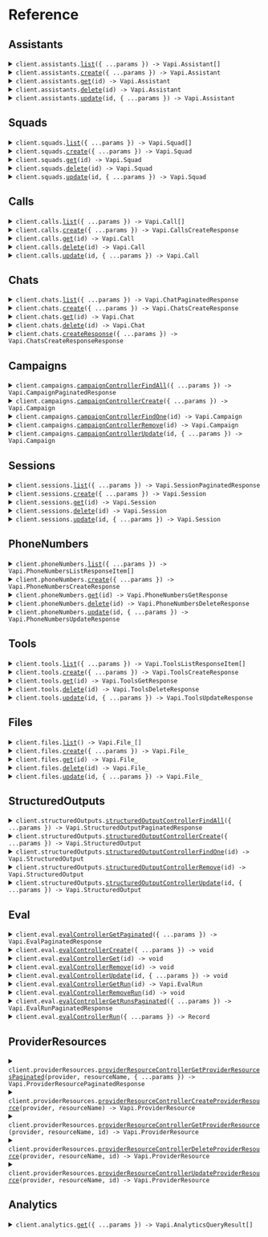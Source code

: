 # Reference

## Assistants

<details><summary><code>client.assistants.<a href="/src/api/resources/assistants/client/Client.ts">list</a>({ ...params }) -> Vapi.Assistant[]</code></summary>
<dl>
<dd>

#### 🔌 Usage

<dl>
<dd>

<dl>
<dd>

```typescript
await client.assistants.list();
```

</dd>
</dl>
</dd>
</dl>

#### ⚙️ Parameters

<dl>
<dd>

<dl>
<dd>

**request:** `Vapi.AssistantsListRequest`

</dd>
</dl>

<dl>
<dd>

**requestOptions:** `Assistants.RequestOptions`

</dd>
</dl>
</dd>
</dl>

</dd>
</dl>
</details>

<details><summary><code>client.assistants.<a href="/src/api/resources/assistants/client/Client.ts">create</a>({ ...params }) -> Vapi.Assistant</code></summary>
<dl>
<dd>

#### 🔌 Usage

<dl>
<dd>

<dl>
<dd>

```typescript
await client.assistants.create({});
```

</dd>
</dl>
</dd>
</dl>

#### ⚙️ Parameters

<dl>
<dd>

<dl>
<dd>

**request:** `Vapi.CreateAssistantDto`

</dd>
</dl>

<dl>
<dd>

**requestOptions:** `Assistants.RequestOptions`

</dd>
</dl>
</dd>
</dl>

</dd>
</dl>
</details>

<details><summary><code>client.assistants.<a href="/src/api/resources/assistants/client/Client.ts">get</a>(id) -> Vapi.Assistant</code></summary>
<dl>
<dd>

#### 🔌 Usage

<dl>
<dd>

<dl>
<dd>

```typescript
await client.assistants.get("id");
```

</dd>
</dl>
</dd>
</dl>

#### ⚙️ Parameters

<dl>
<dd>

<dl>
<dd>

**id:** `string`

</dd>
</dl>

<dl>
<dd>

**requestOptions:** `Assistants.RequestOptions`

</dd>
</dl>
</dd>
</dl>

</dd>
</dl>
</details>

<details><summary><code>client.assistants.<a href="/src/api/resources/assistants/client/Client.ts">delete</a>(id) -> Vapi.Assistant</code></summary>
<dl>
<dd>

#### 🔌 Usage

<dl>
<dd>

<dl>
<dd>

```typescript
await client.assistants.delete("id");
```

</dd>
</dl>
</dd>
</dl>

#### ⚙️ Parameters

<dl>
<dd>

<dl>
<dd>

**id:** `string`

</dd>
</dl>

<dl>
<dd>

**requestOptions:** `Assistants.RequestOptions`

</dd>
</dl>
</dd>
</dl>

</dd>
</dl>
</details>

<details><summary><code>client.assistants.<a href="/src/api/resources/assistants/client/Client.ts">update</a>(id, { ...params }) -> Vapi.Assistant</code></summary>
<dl>
<dd>

#### 🔌 Usage

<dl>
<dd>

<dl>
<dd>

```typescript
await client.assistants.update("id");
```

</dd>
</dl>
</dd>
</dl>

#### ⚙️ Parameters

<dl>
<dd>

<dl>
<dd>

**id:** `string`

</dd>
</dl>

<dl>
<dd>

**request:** `Vapi.UpdateAssistantDto`

</dd>
</dl>

<dl>
<dd>

**requestOptions:** `Assistants.RequestOptions`

</dd>
</dl>
</dd>
</dl>

</dd>
</dl>
</details>

## Squads

<details><summary><code>client.squads.<a href="/src/api/resources/squads/client/Client.ts">list</a>({ ...params }) -> Vapi.Squad[]</code></summary>
<dl>
<dd>

#### 🔌 Usage

<dl>
<dd>

<dl>
<dd>

```typescript
await client.squads.list();
```

</dd>
</dl>
</dd>
</dl>

#### ⚙️ Parameters

<dl>
<dd>

<dl>
<dd>

**request:** `Vapi.SquadsListRequest`

</dd>
</dl>

<dl>
<dd>

**requestOptions:** `Squads.RequestOptions`

</dd>
</dl>
</dd>
</dl>

</dd>
</dl>
</details>

<details><summary><code>client.squads.<a href="/src/api/resources/squads/client/Client.ts">create</a>({ ...params }) -> Vapi.Squad</code></summary>
<dl>
<dd>

#### 🔌 Usage

<dl>
<dd>

<dl>
<dd>

```typescript
await client.squads.create({
    members: [{}],
});
```

</dd>
</dl>
</dd>
</dl>

#### ⚙️ Parameters

<dl>
<dd>

<dl>
<dd>

**request:** `Vapi.CreateSquadDto`

</dd>
</dl>

<dl>
<dd>

**requestOptions:** `Squads.RequestOptions`

</dd>
</dl>
</dd>
</dl>

</dd>
</dl>
</details>

<details><summary><code>client.squads.<a href="/src/api/resources/squads/client/Client.ts">get</a>(id) -> Vapi.Squad</code></summary>
<dl>
<dd>

#### 🔌 Usage

<dl>
<dd>

<dl>
<dd>

```typescript
await client.squads.get("id");
```

</dd>
</dl>
</dd>
</dl>

#### ⚙️ Parameters

<dl>
<dd>

<dl>
<dd>

**id:** `string`

</dd>
</dl>

<dl>
<dd>

**requestOptions:** `Squads.RequestOptions`

</dd>
</dl>
</dd>
</dl>

</dd>
</dl>
</details>

<details><summary><code>client.squads.<a href="/src/api/resources/squads/client/Client.ts">delete</a>(id) -> Vapi.Squad</code></summary>
<dl>
<dd>

#### 🔌 Usage

<dl>
<dd>

<dl>
<dd>

```typescript
await client.squads.delete("id");
```

</dd>
</dl>
</dd>
</dl>

#### ⚙️ Parameters

<dl>
<dd>

<dl>
<dd>

**id:** `string`

</dd>
</dl>

<dl>
<dd>

**requestOptions:** `Squads.RequestOptions`

</dd>
</dl>
</dd>
</dl>

</dd>
</dl>
</details>

<details><summary><code>client.squads.<a href="/src/api/resources/squads/client/Client.ts">update</a>(id, { ...params }) -> Vapi.Squad</code></summary>
<dl>
<dd>

#### 🔌 Usage

<dl>
<dd>

<dl>
<dd>

```typescript
await client.squads.update("id", {
    members: [{}],
});
```

</dd>
</dl>
</dd>
</dl>

#### ⚙️ Parameters

<dl>
<dd>

<dl>
<dd>

**id:** `string`

</dd>
</dl>

<dl>
<dd>

**request:** `Vapi.UpdateSquadDto`

</dd>
</dl>

<dl>
<dd>

**requestOptions:** `Squads.RequestOptions`

</dd>
</dl>
</dd>
</dl>

</dd>
</dl>
</details>

## Calls

<details><summary><code>client.calls.<a href="/src/api/resources/calls/client/Client.ts">list</a>({ ...params }) -> Vapi.Call[]</code></summary>
<dl>
<dd>

#### 🔌 Usage

<dl>
<dd>

<dl>
<dd>

```typescript
await client.calls.list();
```

</dd>
</dl>
</dd>
</dl>

#### ⚙️ Parameters

<dl>
<dd>

<dl>
<dd>

**request:** `Vapi.CallsListRequest`

</dd>
</dl>

<dl>
<dd>

**requestOptions:** `Calls.RequestOptions`

</dd>
</dl>
</dd>
</dl>

</dd>
</dl>
</details>

<details><summary><code>client.calls.<a href="/src/api/resources/calls/client/Client.ts">create</a>({ ...params }) -> Vapi.CallsCreateResponse</code></summary>
<dl>
<dd>

#### 🔌 Usage

<dl>
<dd>

<dl>
<dd>

```typescript
await client.calls.create();
```

</dd>
</dl>
</dd>
</dl>

#### ⚙️ Parameters

<dl>
<dd>

<dl>
<dd>

**request:** `Vapi.CreateCallDto`

</dd>
</dl>

<dl>
<dd>

**requestOptions:** `Calls.RequestOptions`

</dd>
</dl>
</dd>
</dl>

</dd>
</dl>
</details>

<details><summary><code>client.calls.<a href="/src/api/resources/calls/client/Client.ts">get</a>(id) -> Vapi.Call</code></summary>
<dl>
<dd>

#### 🔌 Usage

<dl>
<dd>

<dl>
<dd>

```typescript
await client.calls.get("id");
```

</dd>
</dl>
</dd>
</dl>

#### ⚙️ Parameters

<dl>
<dd>

<dl>
<dd>

**id:** `string`

</dd>
</dl>

<dl>
<dd>

**requestOptions:** `Calls.RequestOptions`

</dd>
</dl>
</dd>
</dl>

</dd>
</dl>
</details>

<details><summary><code>client.calls.<a href="/src/api/resources/calls/client/Client.ts">delete</a>(id) -> Vapi.Call</code></summary>
<dl>
<dd>

#### 🔌 Usage

<dl>
<dd>

<dl>
<dd>

```typescript
await client.calls.delete("id");
```

</dd>
</dl>
</dd>
</dl>

#### ⚙️ Parameters

<dl>
<dd>

<dl>
<dd>

**id:** `string`

</dd>
</dl>

<dl>
<dd>

**requestOptions:** `Calls.RequestOptions`

</dd>
</dl>
</dd>
</dl>

</dd>
</dl>
</details>

<details><summary><code>client.calls.<a href="/src/api/resources/calls/client/Client.ts">update</a>(id, { ...params }) -> Vapi.Call</code></summary>
<dl>
<dd>

#### 🔌 Usage

<dl>
<dd>

<dl>
<dd>

```typescript
await client.calls.update("id");
```

</dd>
</dl>
</dd>
</dl>

#### ⚙️ Parameters

<dl>
<dd>

<dl>
<dd>

**id:** `string`

</dd>
</dl>

<dl>
<dd>

**request:** `Vapi.UpdateCallDto`

</dd>
</dl>

<dl>
<dd>

**requestOptions:** `Calls.RequestOptions`

</dd>
</dl>
</dd>
</dl>

</dd>
</dl>
</details>

## Chats

<details><summary><code>client.chats.<a href="/src/api/resources/chats/client/Client.ts">list</a>({ ...params }) -> Vapi.ChatPaginatedResponse</code></summary>
<dl>
<dd>

#### 🔌 Usage

<dl>
<dd>

<dl>
<dd>

```typescript
await client.chats.list();
```

</dd>
</dl>
</dd>
</dl>

#### ⚙️ Parameters

<dl>
<dd>

<dl>
<dd>

**request:** `Vapi.ChatsListRequest`

</dd>
</dl>

<dl>
<dd>

**requestOptions:** `Chats.RequestOptions`

</dd>
</dl>
</dd>
</dl>

</dd>
</dl>
</details>

<details><summary><code>client.chats.<a href="/src/api/resources/chats/client/Client.ts">create</a>({ ...params }) -> Vapi.ChatsCreateResponse</code></summary>
<dl>
<dd>

#### 📝 Description

<dl>
<dd>

<dl>
<dd>

Creates a new chat with optional SMS delivery via transport field. Requires at least one of: assistantId/assistant, sessionId, or previousChatId. Note: sessionId and previousChatId are mutually exclusive. Transport field enables SMS delivery with two modes: (1) New conversation - provide transport.phoneNumberId and transport.customer to create a new session, (2) Existing conversation - provide sessionId to use existing session data. Cannot specify both sessionId and transport fields together. The transport.useLLMGeneratedMessageForOutbound flag controls whether input is processed by LLM (true, default) or forwarded directly as SMS (false).

</dd>
</dl>
</dd>
</dl>

#### 🔌 Usage

<dl>
<dd>

<dl>
<dd>

```typescript
await client.chats.create({
    input: "input",
});
```

</dd>
</dl>
</dd>
</dl>

#### ⚙️ Parameters

<dl>
<dd>

<dl>
<dd>

**request:** `Vapi.CreateChatDto`

</dd>
</dl>

<dl>
<dd>

**requestOptions:** `Chats.RequestOptions`

</dd>
</dl>
</dd>
</dl>

</dd>
</dl>
</details>

<details><summary><code>client.chats.<a href="/src/api/resources/chats/client/Client.ts">get</a>(id) -> Vapi.Chat</code></summary>
<dl>
<dd>

#### 🔌 Usage

<dl>
<dd>

<dl>
<dd>

```typescript
await client.chats.get("id");
```

</dd>
</dl>
</dd>
</dl>

#### ⚙️ Parameters

<dl>
<dd>

<dl>
<dd>

**id:** `string`

</dd>
</dl>

<dl>
<dd>

**requestOptions:** `Chats.RequestOptions`

</dd>
</dl>
</dd>
</dl>

</dd>
</dl>
</details>

<details><summary><code>client.chats.<a href="/src/api/resources/chats/client/Client.ts">delete</a>(id) -> Vapi.Chat</code></summary>
<dl>
<dd>

#### 🔌 Usage

<dl>
<dd>

<dl>
<dd>

```typescript
await client.chats.delete("id");
```

</dd>
</dl>
</dd>
</dl>

#### ⚙️ Parameters

<dl>
<dd>

<dl>
<dd>

**id:** `string`

</dd>
</dl>

<dl>
<dd>

**requestOptions:** `Chats.RequestOptions`

</dd>
</dl>
</dd>
</dl>

</dd>
</dl>
</details>

<details><summary><code>client.chats.<a href="/src/api/resources/chats/client/Client.ts">createResponse</a>({ ...params }) -> Vapi.ChatsCreateResponseResponse</code></summary>
<dl>
<dd>

#### 🔌 Usage

<dl>
<dd>

<dl>
<dd>

```typescript
await client.chats.createResponse({
    input: "input",
});
```

</dd>
</dl>
</dd>
</dl>

#### ⚙️ Parameters

<dl>
<dd>

<dl>
<dd>

**request:** `Vapi.OpenAiResponsesRequest`

</dd>
</dl>

<dl>
<dd>

**requestOptions:** `Chats.RequestOptions`

</dd>
</dl>
</dd>
</dl>

</dd>
</dl>
</details>

## Campaigns

<details><summary><code>client.campaigns.<a href="/src/api/resources/campaigns/client/Client.ts">campaignControllerFindAll</a>({ ...params }) -> Vapi.CampaignPaginatedResponse</code></summary>
<dl>
<dd>

#### 🔌 Usage

<dl>
<dd>

<dl>
<dd>

```typescript
await client.campaigns.campaignControllerFindAll();
```

</dd>
</dl>
</dd>
</dl>

#### ⚙️ Parameters

<dl>
<dd>

<dl>
<dd>

**request:** `Vapi.CampaignControllerFindAllRequest`

</dd>
</dl>

<dl>
<dd>

**requestOptions:** `Campaigns.RequestOptions`

</dd>
</dl>
</dd>
</dl>

</dd>
</dl>
</details>

<details><summary><code>client.campaigns.<a href="/src/api/resources/campaigns/client/Client.ts">campaignControllerCreate</a>({ ...params }) -> Vapi.Campaign</code></summary>
<dl>
<dd>

#### 🔌 Usage

<dl>
<dd>

<dl>
<dd>

```typescript
await client.campaigns.campaignControllerCreate({
    name: "Q2 Sales Campaign",
    phoneNumberId: "phoneNumberId",
    customers: [{}],
});
```

</dd>
</dl>
</dd>
</dl>

#### ⚙️ Parameters

<dl>
<dd>

<dl>
<dd>

**request:** `Vapi.CreateCampaignDto`

</dd>
</dl>

<dl>
<dd>

**requestOptions:** `Campaigns.RequestOptions`

</dd>
</dl>
</dd>
</dl>

</dd>
</dl>
</details>

<details><summary><code>client.campaigns.<a href="/src/api/resources/campaigns/client/Client.ts">campaignControllerFindOne</a>(id) -> Vapi.Campaign</code></summary>
<dl>
<dd>

#### 🔌 Usage

<dl>
<dd>

<dl>
<dd>

```typescript
await client.campaigns.campaignControllerFindOne("id");
```

</dd>
</dl>
</dd>
</dl>

#### ⚙️ Parameters

<dl>
<dd>

<dl>
<dd>

**id:** `string`

</dd>
</dl>

<dl>
<dd>

**requestOptions:** `Campaigns.RequestOptions`

</dd>
</dl>
</dd>
</dl>

</dd>
</dl>
</details>

<details><summary><code>client.campaigns.<a href="/src/api/resources/campaigns/client/Client.ts">campaignControllerRemove</a>(id) -> Vapi.Campaign</code></summary>
<dl>
<dd>

#### 🔌 Usage

<dl>
<dd>

<dl>
<dd>

```typescript
await client.campaigns.campaignControllerRemove("id");
```

</dd>
</dl>
</dd>
</dl>

#### ⚙️ Parameters

<dl>
<dd>

<dl>
<dd>

**id:** `string`

</dd>
</dl>

<dl>
<dd>

**requestOptions:** `Campaigns.RequestOptions`

</dd>
</dl>
</dd>
</dl>

</dd>
</dl>
</details>

<details><summary><code>client.campaigns.<a href="/src/api/resources/campaigns/client/Client.ts">campaignControllerUpdate</a>(id, { ...params }) -> Vapi.Campaign</code></summary>
<dl>
<dd>

#### 🔌 Usage

<dl>
<dd>

<dl>
<dd>

```typescript
await client.campaigns.campaignControllerUpdate("id");
```

</dd>
</dl>
</dd>
</dl>

#### ⚙️ Parameters

<dl>
<dd>

<dl>
<dd>

**id:** `string`

</dd>
</dl>

<dl>
<dd>

**request:** `Vapi.UpdateCampaignDto`

</dd>
</dl>

<dl>
<dd>

**requestOptions:** `Campaigns.RequestOptions`

</dd>
</dl>
</dd>
</dl>

</dd>
</dl>
</details>

## Sessions

<details><summary><code>client.sessions.<a href="/src/api/resources/sessions/client/Client.ts">list</a>({ ...params }) -> Vapi.SessionPaginatedResponse</code></summary>
<dl>
<dd>

#### 🔌 Usage

<dl>
<dd>

<dl>
<dd>

```typescript
await client.sessions.list();
```

</dd>
</dl>
</dd>
</dl>

#### ⚙️ Parameters

<dl>
<dd>

<dl>
<dd>

**request:** `Vapi.SessionsListRequest`

</dd>
</dl>

<dl>
<dd>

**requestOptions:** `Sessions.RequestOptions`

</dd>
</dl>
</dd>
</dl>

</dd>
</dl>
</details>

<details><summary><code>client.sessions.<a href="/src/api/resources/sessions/client/Client.ts">create</a>({ ...params }) -> Vapi.Session</code></summary>
<dl>
<dd>

#### 🔌 Usage

<dl>
<dd>

<dl>
<dd>

```typescript
await client.sessions.create();
```

</dd>
</dl>
</dd>
</dl>

#### ⚙️ Parameters

<dl>
<dd>

<dl>
<dd>

**request:** `Vapi.CreateSessionDto`

</dd>
</dl>

<dl>
<dd>

**requestOptions:** `Sessions.RequestOptions`

</dd>
</dl>
</dd>
</dl>

</dd>
</dl>
</details>

<details><summary><code>client.sessions.<a href="/src/api/resources/sessions/client/Client.ts">get</a>(id) -> Vapi.Session</code></summary>
<dl>
<dd>

#### 🔌 Usage

<dl>
<dd>

<dl>
<dd>

```typescript
await client.sessions.get("id");
```

</dd>
</dl>
</dd>
</dl>

#### ⚙️ Parameters

<dl>
<dd>

<dl>
<dd>

**id:** `string`

</dd>
</dl>

<dl>
<dd>

**requestOptions:** `Sessions.RequestOptions`

</dd>
</dl>
</dd>
</dl>

</dd>
</dl>
</details>

<details><summary><code>client.sessions.<a href="/src/api/resources/sessions/client/Client.ts">delete</a>(id) -> Vapi.Session</code></summary>
<dl>
<dd>

#### 🔌 Usage

<dl>
<dd>

<dl>
<dd>

```typescript
await client.sessions.delete("id");
```

</dd>
</dl>
</dd>
</dl>

#### ⚙️ Parameters

<dl>
<dd>

<dl>
<dd>

**id:** `string`

</dd>
</dl>

<dl>
<dd>

**requestOptions:** `Sessions.RequestOptions`

</dd>
</dl>
</dd>
</dl>

</dd>
</dl>
</details>

<details><summary><code>client.sessions.<a href="/src/api/resources/sessions/client/Client.ts">update</a>(id, { ...params }) -> Vapi.Session</code></summary>
<dl>
<dd>

#### 🔌 Usage

<dl>
<dd>

<dl>
<dd>

```typescript
await client.sessions.update("id");
```

</dd>
</dl>
</dd>
</dl>

#### ⚙️ Parameters

<dl>
<dd>

<dl>
<dd>

**id:** `string`

</dd>
</dl>

<dl>
<dd>

**request:** `Vapi.UpdateSessionDto`

</dd>
</dl>

<dl>
<dd>

**requestOptions:** `Sessions.RequestOptions`

</dd>
</dl>
</dd>
</dl>

</dd>
</dl>
</details>

## PhoneNumbers

<details><summary><code>client.phoneNumbers.<a href="/src/api/resources/phoneNumbers/client/Client.ts">list</a>({ ...params }) -> Vapi.PhoneNumbersListResponseItem[]</code></summary>
<dl>
<dd>

#### 🔌 Usage

<dl>
<dd>

<dl>
<dd>

```typescript
await client.phoneNumbers.list();
```

</dd>
</dl>
</dd>
</dl>

#### ⚙️ Parameters

<dl>
<dd>

<dl>
<dd>

**request:** `Vapi.PhoneNumbersListRequest`

</dd>
</dl>

<dl>
<dd>

**requestOptions:** `PhoneNumbers.RequestOptions`

</dd>
</dl>
</dd>
</dl>

</dd>
</dl>
</details>

<details><summary><code>client.phoneNumbers.<a href="/src/api/resources/phoneNumbers/client/Client.ts">create</a>({ ...params }) -> Vapi.PhoneNumbersCreateResponse</code></summary>
<dl>
<dd>

#### 🔌 Usage

<dl>
<dd>

<dl>
<dd>

```typescript
await client.phoneNumbers.create({
    provider: "byo-phone-number",
    credentialId: "credentialId",
});
```

</dd>
</dl>
</dd>
</dl>

#### ⚙️ Parameters

<dl>
<dd>

<dl>
<dd>

**request:** `Vapi.PhoneNumbersCreateRequest`

</dd>
</dl>

<dl>
<dd>

**requestOptions:** `PhoneNumbers.RequestOptions`

</dd>
</dl>
</dd>
</dl>

</dd>
</dl>
</details>

<details><summary><code>client.phoneNumbers.<a href="/src/api/resources/phoneNumbers/client/Client.ts">get</a>(id) -> Vapi.PhoneNumbersGetResponse</code></summary>
<dl>
<dd>

#### 🔌 Usage

<dl>
<dd>

<dl>
<dd>

```typescript
await client.phoneNumbers.get("id");
```

</dd>
</dl>
</dd>
</dl>

#### ⚙️ Parameters

<dl>
<dd>

<dl>
<dd>

**id:** `string`

</dd>
</dl>

<dl>
<dd>

**requestOptions:** `PhoneNumbers.RequestOptions`

</dd>
</dl>
</dd>
</dl>

</dd>
</dl>
</details>

<details><summary><code>client.phoneNumbers.<a href="/src/api/resources/phoneNumbers/client/Client.ts">delete</a>(id) -> Vapi.PhoneNumbersDeleteResponse</code></summary>
<dl>
<dd>

#### 🔌 Usage

<dl>
<dd>

<dl>
<dd>

```typescript
await client.phoneNumbers.delete("id");
```

</dd>
</dl>
</dd>
</dl>

#### ⚙️ Parameters

<dl>
<dd>

<dl>
<dd>

**id:** `string`

</dd>
</dl>

<dl>
<dd>

**requestOptions:** `PhoneNumbers.RequestOptions`

</dd>
</dl>
</dd>
</dl>

</dd>
</dl>
</details>

<details><summary><code>client.phoneNumbers.<a href="/src/api/resources/phoneNumbers/client/Client.ts">update</a>(id, { ...params }) -> Vapi.PhoneNumbersUpdateResponse</code></summary>
<dl>
<dd>

#### 🔌 Usage

<dl>
<dd>

<dl>
<dd>

```typescript
await client.phoneNumbers.update("id", {});
```

</dd>
</dl>
</dd>
</dl>

#### ⚙️ Parameters

<dl>
<dd>

<dl>
<dd>

**id:** `string`

</dd>
</dl>

<dl>
<dd>

**request:** `Vapi.PhoneNumbersUpdateRequest`

</dd>
</dl>

<dl>
<dd>

**requestOptions:** `PhoneNumbers.RequestOptions`

</dd>
</dl>
</dd>
</dl>

</dd>
</dl>
</details>

## Tools

<details><summary><code>client.tools.<a href="/src/api/resources/tools/client/Client.ts">list</a>({ ...params }) -> Vapi.ToolsListResponseItem[]</code></summary>
<dl>
<dd>

#### 🔌 Usage

<dl>
<dd>

<dl>
<dd>

```typescript
await client.tools.list();
```

</dd>
</dl>
</dd>
</dl>

#### ⚙️ Parameters

<dl>
<dd>

<dl>
<dd>

**request:** `Vapi.ToolsListRequest`

</dd>
</dl>

<dl>
<dd>

**requestOptions:** `Tools.RequestOptions`

</dd>
</dl>
</dd>
</dl>

</dd>
</dl>
</details>

<details><summary><code>client.tools.<a href="/src/api/resources/tools/client/Client.ts">create</a>({ ...params }) -> Vapi.ToolsCreateResponse</code></summary>
<dl>
<dd>

#### 🔌 Usage

<dl>
<dd>

<dl>
<dd>

```typescript
await client.tools.create({
    type: "apiRequest",
    method: "POST",
    url: "url",
});
```

</dd>
</dl>
</dd>
</dl>

#### ⚙️ Parameters

<dl>
<dd>

<dl>
<dd>

**request:** `Vapi.ToolsCreateRequest`

</dd>
</dl>

<dl>
<dd>

**requestOptions:** `Tools.RequestOptions`

</dd>
</dl>
</dd>
</dl>

</dd>
</dl>
</details>

<details><summary><code>client.tools.<a href="/src/api/resources/tools/client/Client.ts">get</a>(id) -> Vapi.ToolsGetResponse</code></summary>
<dl>
<dd>

#### 🔌 Usage

<dl>
<dd>

<dl>
<dd>

```typescript
await client.tools.get("id");
```

</dd>
</dl>
</dd>
</dl>

#### ⚙️ Parameters

<dl>
<dd>

<dl>
<dd>

**id:** `string`

</dd>
</dl>

<dl>
<dd>

**requestOptions:** `Tools.RequestOptions`

</dd>
</dl>
</dd>
</dl>

</dd>
</dl>
</details>

<details><summary><code>client.tools.<a href="/src/api/resources/tools/client/Client.ts">delete</a>(id) -> Vapi.ToolsDeleteResponse</code></summary>
<dl>
<dd>

#### 🔌 Usage

<dl>
<dd>

<dl>
<dd>

```typescript
await client.tools.delete("id");
```

</dd>
</dl>
</dd>
</dl>

#### ⚙️ Parameters

<dl>
<dd>

<dl>
<dd>

**id:** `string`

</dd>
</dl>

<dl>
<dd>

**requestOptions:** `Tools.RequestOptions`

</dd>
</dl>
</dd>
</dl>

</dd>
</dl>
</details>

<details><summary><code>client.tools.<a href="/src/api/resources/tools/client/Client.ts">update</a>(id, { ...params }) -> Vapi.ToolsUpdateResponse</code></summary>
<dl>
<dd>

#### 🔌 Usage

<dl>
<dd>

<dl>
<dd>

```typescript
await client.tools.update("id", {});
```

</dd>
</dl>
</dd>
</dl>

#### ⚙️ Parameters

<dl>
<dd>

<dl>
<dd>

**id:** `string`

</dd>
</dl>

<dl>
<dd>

**request:** `Vapi.ToolsUpdateRequest`

</dd>
</dl>

<dl>
<dd>

**requestOptions:** `Tools.RequestOptions`

</dd>
</dl>
</dd>
</dl>

</dd>
</dl>
</details>

## Files

<details><summary><code>client.files.<a href="/src/api/resources/files/client/Client.ts">list</a>() -> Vapi.File_[]</code></summary>
<dl>
<dd>

#### 🔌 Usage

<dl>
<dd>

<dl>
<dd>

```typescript
await client.files.list();
```

</dd>
</dl>
</dd>
</dl>

#### ⚙️ Parameters

<dl>
<dd>

<dl>
<dd>

**requestOptions:** `Files.RequestOptions`

</dd>
</dl>
</dd>
</dl>

</dd>
</dl>
</details>

<details><summary><code>client.files.<a href="/src/api/resources/files/client/Client.ts">create</a>({ ...params }) -> Vapi.File_</code></summary>
<dl>
<dd>

#### 🔌 Usage

<dl>
<dd>

<dl>
<dd>

```typescript
await client.files.create({
    file: fs.createReadStream("/path/to/your/file"),
});
```

</dd>
</dl>
</dd>
</dl>

#### ⚙️ Parameters

<dl>
<dd>

<dl>
<dd>

**request:** `Vapi.CreateFileDto`

</dd>
</dl>

<dl>
<dd>

**requestOptions:** `Files.RequestOptions`

</dd>
</dl>
</dd>
</dl>

</dd>
</dl>
</details>

<details><summary><code>client.files.<a href="/src/api/resources/files/client/Client.ts">get</a>(id) -> Vapi.File_</code></summary>
<dl>
<dd>

#### 🔌 Usage

<dl>
<dd>

<dl>
<dd>

```typescript
await client.files.get("id");
```

</dd>
</dl>
</dd>
</dl>

#### ⚙️ Parameters

<dl>
<dd>

<dl>
<dd>

**id:** `string`

</dd>
</dl>

<dl>
<dd>

**requestOptions:** `Files.RequestOptions`

</dd>
</dl>
</dd>
</dl>

</dd>
</dl>
</details>

<details><summary><code>client.files.<a href="/src/api/resources/files/client/Client.ts">delete</a>(id) -> Vapi.File_</code></summary>
<dl>
<dd>

#### 🔌 Usage

<dl>
<dd>

<dl>
<dd>

```typescript
await client.files.delete("id");
```

</dd>
</dl>
</dd>
</dl>

#### ⚙️ Parameters

<dl>
<dd>

<dl>
<dd>

**id:** `string`

</dd>
</dl>

<dl>
<dd>

**requestOptions:** `Files.RequestOptions`

</dd>
</dl>
</dd>
</dl>

</dd>
</dl>
</details>

<details><summary><code>client.files.<a href="/src/api/resources/files/client/Client.ts">update</a>(id, { ...params }) -> Vapi.File_</code></summary>
<dl>
<dd>

#### 🔌 Usage

<dl>
<dd>

<dl>
<dd>

```typescript
await client.files.update("id");
```

</dd>
</dl>
</dd>
</dl>

#### ⚙️ Parameters

<dl>
<dd>

<dl>
<dd>

**id:** `string`

</dd>
</dl>

<dl>
<dd>

**request:** `Vapi.UpdateFileDto`

</dd>
</dl>

<dl>
<dd>

**requestOptions:** `Files.RequestOptions`

</dd>
</dl>
</dd>
</dl>

</dd>
</dl>
</details>

## StructuredOutputs

<details><summary><code>client.structuredOutputs.<a href="/src/api/resources/structuredOutputs/client/Client.ts">structuredOutputControllerFindAll</a>({ ...params }) -> Vapi.StructuredOutputPaginatedResponse</code></summary>
<dl>
<dd>

#### 🔌 Usage

<dl>
<dd>

<dl>
<dd>

```typescript
await client.structuredOutputs.structuredOutputControllerFindAll();
```

</dd>
</dl>
</dd>
</dl>

#### ⚙️ Parameters

<dl>
<dd>

<dl>
<dd>

**request:** `Vapi.StructuredOutputControllerFindAllRequest`

</dd>
</dl>

<dl>
<dd>

**requestOptions:** `StructuredOutputs.RequestOptions`

</dd>
</dl>
</dd>
</dl>

</dd>
</dl>
</details>

<details><summary><code>client.structuredOutputs.<a href="/src/api/resources/structuredOutputs/client/Client.ts">structuredOutputControllerCreate</a>({ ...params }) -> Vapi.StructuredOutput</code></summary>
<dl>
<dd>

#### 🔌 Usage

<dl>
<dd>

<dl>
<dd>

```typescript
await client.structuredOutputs.structuredOutputControllerCreate({
    name: "name",
    schema: {
        type: "string",
    },
});
```

</dd>
</dl>
</dd>
</dl>

#### ⚙️ Parameters

<dl>
<dd>

<dl>
<dd>

**request:** `Vapi.CreateStructuredOutputDto`

</dd>
</dl>

<dl>
<dd>

**requestOptions:** `StructuredOutputs.RequestOptions`

</dd>
</dl>
</dd>
</dl>

</dd>
</dl>
</details>

<details><summary><code>client.structuredOutputs.<a href="/src/api/resources/structuredOutputs/client/Client.ts">structuredOutputControllerFindOne</a>(id) -> Vapi.StructuredOutput</code></summary>
<dl>
<dd>

#### 🔌 Usage

<dl>
<dd>

<dl>
<dd>

```typescript
await client.structuredOutputs.structuredOutputControllerFindOne("id");
```

</dd>
</dl>
</dd>
</dl>

#### ⚙️ Parameters

<dl>
<dd>

<dl>
<dd>

**id:** `string`

</dd>
</dl>

<dl>
<dd>

**requestOptions:** `StructuredOutputs.RequestOptions`

</dd>
</dl>
</dd>
</dl>

</dd>
</dl>
</details>

<details><summary><code>client.structuredOutputs.<a href="/src/api/resources/structuredOutputs/client/Client.ts">structuredOutputControllerRemove</a>(id) -> Vapi.StructuredOutput</code></summary>
<dl>
<dd>

#### 🔌 Usage

<dl>
<dd>

<dl>
<dd>

```typescript
await client.structuredOutputs.structuredOutputControllerRemove("id");
```

</dd>
</dl>
</dd>
</dl>

#### ⚙️ Parameters

<dl>
<dd>

<dl>
<dd>

**id:** `string`

</dd>
</dl>

<dl>
<dd>

**requestOptions:** `StructuredOutputs.RequestOptions`

</dd>
</dl>
</dd>
</dl>

</dd>
</dl>
</details>

<details><summary><code>client.structuredOutputs.<a href="/src/api/resources/structuredOutputs/client/Client.ts">structuredOutputControllerUpdate</a>(id, { ...params }) -> Vapi.StructuredOutput</code></summary>
<dl>
<dd>

#### 🔌 Usage

<dl>
<dd>

<dl>
<dd>

```typescript
await client.structuredOutputs.structuredOutputControllerUpdate("id", {
    schemaOverride: "schemaOverride",
});
```

</dd>
</dl>
</dd>
</dl>

#### ⚙️ Parameters

<dl>
<dd>

<dl>
<dd>

**id:** `string`

</dd>
</dl>

<dl>
<dd>

**request:** `Vapi.UpdateStructuredOutputDto`

</dd>
</dl>

<dl>
<dd>

**requestOptions:** `StructuredOutputs.RequestOptions`

</dd>
</dl>
</dd>
</dl>

</dd>
</dl>
</details>

## Eval

<details><summary><code>client.eval.<a href="/src/api/resources/eval/client/Client.ts">evalControllerGetPaginated</a>({ ...params }) -> Vapi.EvalPaginatedResponse</code></summary>
<dl>
<dd>

#### 🔌 Usage

<dl>
<dd>

<dl>
<dd>

```typescript
await client.eval.evalControllerGetPaginated();
```

</dd>
</dl>
</dd>
</dl>

#### ⚙️ Parameters

<dl>
<dd>

<dl>
<dd>

**request:** `Vapi.EvalControllerGetPaginatedRequest`

</dd>
</dl>

<dl>
<dd>

**requestOptions:** `Eval.RequestOptions`

</dd>
</dl>
</dd>
</dl>

</dd>
</dl>
</details>

<details><summary><code>client.eval.<a href="/src/api/resources/eval/client/Client.ts">evalControllerCreate</a>({ ...params }) -> void</code></summary>
<dl>
<dd>

#### 🔌 Usage

<dl>
<dd>

<dl>
<dd>

```typescript
await client.eval.evalControllerCreate({
    messages: [
        {
            role: "assistant",
        },
    ],
    type: "chat.mockConversation",
});
```

</dd>
</dl>
</dd>
</dl>

#### ⚙️ Parameters

<dl>
<dd>

<dl>
<dd>

**request:** `Vapi.CreateEvalDto`

</dd>
</dl>

<dl>
<dd>

**requestOptions:** `Eval.RequestOptions`

</dd>
</dl>
</dd>
</dl>

</dd>
</dl>
</details>

<details><summary><code>client.eval.<a href="/src/api/resources/eval/client/Client.ts">evalControllerGet</a>(id) -> void</code></summary>
<dl>
<dd>

#### 🔌 Usage

<dl>
<dd>

<dl>
<dd>

```typescript
await client.eval.evalControllerGet("id");
```

</dd>
</dl>
</dd>
</dl>

#### ⚙️ Parameters

<dl>
<dd>

<dl>
<dd>

**id:** `string`

</dd>
</dl>

<dl>
<dd>

**requestOptions:** `Eval.RequestOptions`

</dd>
</dl>
</dd>
</dl>

</dd>
</dl>
</details>

<details><summary><code>client.eval.<a href="/src/api/resources/eval/client/Client.ts">evalControllerRemove</a>(id) -> void</code></summary>
<dl>
<dd>

#### 🔌 Usage

<dl>
<dd>

<dl>
<dd>

```typescript
await client.eval.evalControllerRemove("id");
```

</dd>
</dl>
</dd>
</dl>

#### ⚙️ Parameters

<dl>
<dd>

<dl>
<dd>

**id:** `string`

</dd>
</dl>

<dl>
<dd>

**requestOptions:** `Eval.RequestOptions`

</dd>
</dl>
</dd>
</dl>

</dd>
</dl>
</details>

<details><summary><code>client.eval.<a href="/src/api/resources/eval/client/Client.ts">evalControllerUpdate</a>(id, { ...params }) -> void</code></summary>
<dl>
<dd>

#### 🔌 Usage

<dl>
<dd>

<dl>
<dd>

```typescript
await client.eval.evalControllerUpdate("id");
```

</dd>
</dl>
</dd>
</dl>

#### ⚙️ Parameters

<dl>
<dd>

<dl>
<dd>

**id:** `string`

</dd>
</dl>

<dl>
<dd>

**request:** `Vapi.UpdateEvalDto`

</dd>
</dl>

<dl>
<dd>

**requestOptions:** `Eval.RequestOptions`

</dd>
</dl>
</dd>
</dl>

</dd>
</dl>
</details>

<details><summary><code>client.eval.<a href="/src/api/resources/eval/client/Client.ts">evalControllerGetRun</a>(id) -> Vapi.EvalRun</code></summary>
<dl>
<dd>

#### 🔌 Usage

<dl>
<dd>

<dl>
<dd>

```typescript
await client.eval.evalControllerGetRun("id");
```

</dd>
</dl>
</dd>
</dl>

#### ⚙️ Parameters

<dl>
<dd>

<dl>
<dd>

**id:** `string`

</dd>
</dl>

<dl>
<dd>

**requestOptions:** `Eval.RequestOptions`

</dd>
</dl>
</dd>
</dl>

</dd>
</dl>
</details>

<details><summary><code>client.eval.<a href="/src/api/resources/eval/client/Client.ts">evalControllerRemoveRun</a>(id) -> void</code></summary>
<dl>
<dd>

#### 🔌 Usage

<dl>
<dd>

<dl>
<dd>

```typescript
await client.eval.evalControllerRemoveRun("id");
```

</dd>
</dl>
</dd>
</dl>

#### ⚙️ Parameters

<dl>
<dd>

<dl>
<dd>

**id:** `string`

</dd>
</dl>

<dl>
<dd>

**requestOptions:** `Eval.RequestOptions`

</dd>
</dl>
</dd>
</dl>

</dd>
</dl>
</details>

<details><summary><code>client.eval.<a href="/src/api/resources/eval/client/Client.ts">evalControllerGetRunsPaginated</a>({ ...params }) -> Vapi.EvalRunPaginatedResponse</code></summary>
<dl>
<dd>

#### 🔌 Usage

<dl>
<dd>

<dl>
<dd>

```typescript
await client.eval.evalControllerGetRunsPaginated();
```

</dd>
</dl>
</dd>
</dl>

#### ⚙️ Parameters

<dl>
<dd>

<dl>
<dd>

**request:** `Vapi.EvalControllerGetRunsPaginatedRequest`

</dd>
</dl>

<dl>
<dd>

**requestOptions:** `Eval.RequestOptions`

</dd>
</dl>
</dd>
</dl>

</dd>
</dl>
</details>

<details><summary><code>client.eval.<a href="/src/api/resources/eval/client/Client.ts">evalControllerRun</a>({ ...params }) -> Record<string, unknown></code></summary>
<dl>
<dd>

#### 🔌 Usage

<dl>
<dd>

<dl>
<dd>

```typescript
await client.eval.evalControllerRun({
    target: {
        type: "assistant",
    },
});
```

</dd>
</dl>
</dd>
</dl>

#### ⚙️ Parameters

<dl>
<dd>

<dl>
<dd>

**request:** `Vapi.CreateEvalRunDto`

</dd>
</dl>

<dl>
<dd>

**requestOptions:** `Eval.RequestOptions`

</dd>
</dl>
</dd>
</dl>

</dd>
</dl>
</details>

## ProviderResources

<details><summary><code>client.providerResources.<a href="/src/api/resources/providerResources/client/Client.ts">providerResourceControllerGetProviderResourcesPaginated</a>(provider, resourceName, { ...params }) -> Vapi.ProviderResourcePaginatedResponse</code></summary>
<dl>
<dd>

#### 🔌 Usage

<dl>
<dd>

<dl>
<dd>

```typescript
await client.providerResources.providerResourceControllerGetProviderResourcesPaginated(
    "11labs",
    "pronunciation-dictionary",
);
```

</dd>
</dl>
</dd>
</dl>

#### ⚙️ Parameters

<dl>
<dd>

<dl>
<dd>

**provider:** `"11labs"` — The provider (e.g., 11labs)

</dd>
</dl>

<dl>
<dd>

**resourceName:** `"pronunciation-dictionary"` — The resource name (e.g., pronunciation-dictionary)

</dd>
</dl>

<dl>
<dd>

**request:** `Vapi.ProviderResourceControllerGetProviderResourcesPaginatedRequest`

</dd>
</dl>

<dl>
<dd>

**requestOptions:** `ProviderResources.RequestOptions`

</dd>
</dl>
</dd>
</dl>

</dd>
</dl>
</details>

<details><summary><code>client.providerResources.<a href="/src/api/resources/providerResources/client/Client.ts">providerResourceControllerCreateProviderResource</a>(provider, resourceName) -> Vapi.ProviderResource</code></summary>
<dl>
<dd>

#### 🔌 Usage

<dl>
<dd>

<dl>
<dd>

```typescript
await client.providerResources.providerResourceControllerCreateProviderResource("11labs", "pronunciation-dictionary");
```

</dd>
</dl>
</dd>
</dl>

#### ⚙️ Parameters

<dl>
<dd>

<dl>
<dd>

**provider:** `"11labs"` — The provider (e.g., 11labs)

</dd>
</dl>

<dl>
<dd>

**resourceName:** `"pronunciation-dictionary"` — The resource name (e.g., pronunciation-dictionary)

</dd>
</dl>

<dl>
<dd>

**requestOptions:** `ProviderResources.RequestOptions`

</dd>
</dl>
</dd>
</dl>

</dd>
</dl>
</details>

<details><summary><code>client.providerResources.<a href="/src/api/resources/providerResources/client/Client.ts">providerResourceControllerGetProviderResource</a>(provider, resourceName, id) -> Vapi.ProviderResource</code></summary>
<dl>
<dd>

#### 🔌 Usage

<dl>
<dd>

<dl>
<dd>

```typescript
await client.providerResources.providerResourceControllerGetProviderResource(
    "11labs",
    "pronunciation-dictionary",
    "id",
);
```

</dd>
</dl>
</dd>
</dl>

#### ⚙️ Parameters

<dl>
<dd>

<dl>
<dd>

**provider:** `"11labs"` — The provider (e.g., 11labs)

</dd>
</dl>

<dl>
<dd>

**resourceName:** `"pronunciation-dictionary"` — The resource name (e.g., pronunciation-dictionary)

</dd>
</dl>

<dl>
<dd>

**id:** `string`

</dd>
</dl>

<dl>
<dd>

**requestOptions:** `ProviderResources.RequestOptions`

</dd>
</dl>
</dd>
</dl>

</dd>
</dl>
</details>

<details><summary><code>client.providerResources.<a href="/src/api/resources/providerResources/client/Client.ts">providerResourceControllerDeleteProviderResource</a>(provider, resourceName, id) -> Vapi.ProviderResource</code></summary>
<dl>
<dd>

#### 🔌 Usage

<dl>
<dd>

<dl>
<dd>

```typescript
await client.providerResources.providerResourceControllerDeleteProviderResource(
    "11labs",
    "pronunciation-dictionary",
    "id",
);
```

</dd>
</dl>
</dd>
</dl>

#### ⚙️ Parameters

<dl>
<dd>

<dl>
<dd>

**provider:** `"11labs"` — The provider (e.g., 11labs)

</dd>
</dl>

<dl>
<dd>

**resourceName:** `"pronunciation-dictionary"` — The resource name (e.g., pronunciation-dictionary)

</dd>
</dl>

<dl>
<dd>

**id:** `string`

</dd>
</dl>

<dl>
<dd>

**requestOptions:** `ProviderResources.RequestOptions`

</dd>
</dl>
</dd>
</dl>

</dd>
</dl>
</details>

<details><summary><code>client.providerResources.<a href="/src/api/resources/providerResources/client/Client.ts">providerResourceControllerUpdateProviderResource</a>(provider, resourceName, id) -> Vapi.ProviderResource</code></summary>
<dl>
<dd>

#### 🔌 Usage

<dl>
<dd>

<dl>
<dd>

```typescript
await client.providerResources.providerResourceControllerUpdateProviderResource(
    "11labs",
    "pronunciation-dictionary",
    "id",
);
```

</dd>
</dl>
</dd>
</dl>

#### ⚙️ Parameters

<dl>
<dd>

<dl>
<dd>

**provider:** `"11labs"` — The provider (e.g., 11labs)

</dd>
</dl>

<dl>
<dd>

**resourceName:** `"pronunciation-dictionary"` — The resource name (e.g., pronunciation-dictionary)

</dd>
</dl>

<dl>
<dd>

**id:** `string`

</dd>
</dl>

<dl>
<dd>

**requestOptions:** `ProviderResources.RequestOptions`

</dd>
</dl>
</dd>
</dl>

</dd>
</dl>
</details>

## Analytics

<details><summary><code>client.analytics.<a href="/src/api/resources/analytics/client/Client.ts">get</a>({ ...params }) -> Vapi.AnalyticsQueryResult[]</code></summary>
<dl>
<dd>

#### 🔌 Usage

<dl>
<dd>

<dl>
<dd>

```typescript
await client.analytics.get({
    queries: [
        {
            table: "call",
            name: "name",
            operations: [
                {
                    operation: "sum",
                    column: "id",
                },
            ],
        },
    ],
});
```

</dd>
</dl>
</dd>
</dl>

#### ⚙️ Parameters

<dl>
<dd>

<dl>
<dd>

**request:** `Vapi.AnalyticsQueryDto`

</dd>
</dl>

<dl>
<dd>

**requestOptions:** `Analytics.RequestOptions`

</dd>
</dl>
</dd>
</dl>

</dd>
</dl>
</details>
